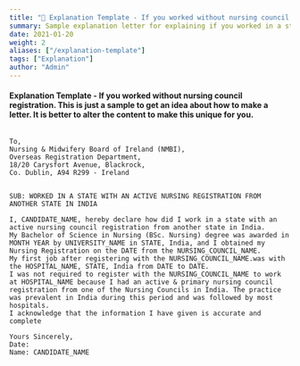 ```yaml
---
title: "📄 Explanation Template - If you worked without nursing council registration"
summary: Sample explanation letter for explaining if you worked in a state wihtout that state's nursing council registration.
date: 2021-01-20
weight: 2
aliases: ["/explanation-template"]
tags: ["Explanation"]
author: "Admin"
---
```


#### Explanation Template - If you worked without nursing council registration. This is just a sample to get an idea about how to make a letter. It is better to alter the content to make this unique for you.


```gist

To,
Nursing & Midwifery Board of Ireland (NMBI),
Overseas Registration Department,
18/20 Carysfort Avenue, Blackrock,
Co. Dublin, A94 R299 - Ireland
 

SUB: WORKED IN A STATE WITH AN ACTIVE NURSING REGISTRATION FROM ANOTHER STATE IN INDIA
 
I, CANDIDATE_NAME, hereby declare how did I work in a state with an active nursing council registration from another state in India. 
My Bachelor of Science in Nursing (BSc. Nursing) degree was awarded in MONTH YEAR by UNIVERSITY_NAME in STATE, India, and I obtained my Nursing Registration on the DATE from the NURSING_COUNCIL_NAME.
My first job after registering with the NURSING_COUNCIL_NAME.was with the HOSPITAL_NAME, STATE, India from DATE to DATE.
I was not required to register with the NURSING_COUNCIL_NAME to work at HOSPITAL_NAME because I had an active & primary nursing council registration from one of the Nursing Councils in India. The practice was prevalent in India during this period and was followed by most hospitals.
I acknowledge that the information I have given is accurate and complete

Yours Sincerely,                                                                                            Date:
Name: CANDIDATE_NAME


```
